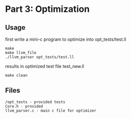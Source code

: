 # Part 3: Optimization

## Usage
first write a mini-c program to optimize into opt_tests/test.ll
```
make
make llvm_file
./llvm_parser opt_tests/test.ll
```
results in optimized test file test_new.ll
```
make clean
```

## Files
```
/opt_tests - provided tests
Core.h - provided
llvm_parser.c - main c file for optimizer
```
